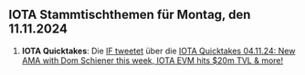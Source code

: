 ## IOTA Stammtischthemen für Montag, den 11.11.2024

1. **IOTA Quicktakes**: Die [IF tweetet]() über die [IOTA Quicktakes 04.11.24: New AMA with Dom Schiener this week, IOTA EVM hits $20m TVL & more!](https://www.youtube.com/watch?v=ea-cihhvcuY)
